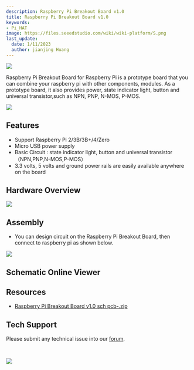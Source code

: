 ```yaml
---
description: Raspberry Pi Breakout Board v1.0
title: Raspberry Pi Breakout Board v1.0
keywords:
- Pi_HAT
image: https://files.seeedstudio.com/wiki/wiki-platform/S.png
last_update:
  date: 1/11/2023
  author: jianjing Huang
---
```


![](https://files.seeedstudio.com/wiki/Raspberry_Pi_Breakout_Board_v1.0/img/Raspberry_Pi_Breakout_Board_v1.0_p6.jpg)

Raspberry Pi Breakout Board for Raspberry Pi is a prototype board that you can combine your raspberry pi with other components, modules.
As a prototype board, it also provides power, state indicator light, button and universal transistor,such as NPN, PNP, N-MOS, P-MOS.

[![](https://files.seeedstudio.com/wiki/common/Get_One_Now_Banner.png)](https://www.seeedstudio.com/Raspberry-Pi-Breakout-Board-v1.0-p-2410.html)

Features
--------

- Support Raspberry Pi 2/3B/3B+/4/Zero
- Micro USB power supply
- Basic Circuit : state indicator light, button and universal transistor（NPN,PNP,N-MOS,P-MOS）
- 3.3 volts, 5 volts and ground power rails are easily available anywhere on the board

Hardware Overview
---------------------

![](https://files.seeedstudio.com/wiki/Raspberry_Pi_Breakout_Board_v1.0/img/Raspberry_Pi_Breakout_Board_v1.0_p7.jpg)

Assembly
--------

- You can design circuit on the Raspberry Pi Breakout Board, then connect to raspberry pi as shown below.

![](https://files.seeedstudio.com/wiki/Raspberry_Pi_Breakout_Board_v1.0/img/Raspberry_Pi_Breakout_Board_v1.0_p5.jpg)

## Schematic Online Viewer

<div className="altium-ecad-viewer" data-project-src="https://files.seeedstudio.com/wiki/Raspberry_Pi_Breakout_Board_v1.0/res/Raspberry_Pi_Breakout_Board_v1.0_sch_pcb-.zip" style={{borderRadius: '0px 0px 4px 4px', height: 500, borderStyle: 'solid', borderWidth: 1, borderColor: 'rgb(241, 241, 241)', overflow: 'hidden', maxWidth: 1280, maxHeight: 700, boxSizing: 'border-box'}}>
</div>

Resources
---------

- [Raspberry Pi Breakout Board v1.0 sch pcb-.zip](https://files.seeedstudio.com/wiki/Raspberry_Pi_Breakout_Board_v1.0/res/Raspberry_Pi_Breakout_Board_v1.0_sch_pcb-.zip)

<!-- This Markdown file was created from https://www.seeedstudio.com/wiki/Raspberry_Pi_Breakout_Board_v1.0 -->

## Tech Support

Please submit any technical issue into our [forum](https://forum.seeedstudio.com/).
<div>
  <br /><p style={{textAlign: 'center'}}><a href="https://www.seeedstudio.com/act-4.html?utm_source=wiki&utm_medium=wikibanner&utm_campaign=newproducts" target="_blank"><img src="https://files.seeedstudio.com/wiki/Wiki_Banner/new_product.jpg" /></a></p>
</div>
